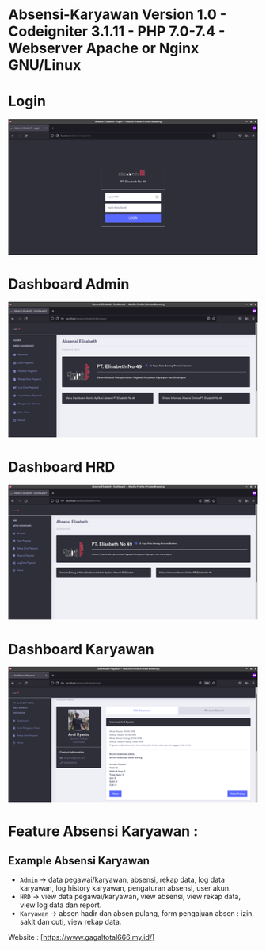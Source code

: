 # Absensi-Karyawan Version 1.0 - Codeigniter 3.1.11 - PHP 7.0-7.4 - Webserver Apache or Nginx GNU/Linux

# Login

![Screen Capture](https://raw.githubusercontent.com/gagaltotal/Absensi-Karyawan/main/login.png)

# Dashboard Admin

![Screen Capture](https://raw.githubusercontent.com/gagaltotal/Absensi-Karyawan/main/dashboard%20admin.png)

# Dashboard HRD

![Screen Capture](https://raw.githubusercontent.com/gagaltotal/Absensi-Karyawan/main/dashboard%20hrd.png)

# Dashboard Karyawan

![Screen Capture](https://raw.githubusercontent.com/gagaltotal/Absensi-Karyawan/main/dashboard%20karyawan.png)

# Feature Absensi Karyawan :

Example Absensi Karyawan
--------

 - `Admin` → data pegawai/karyawan, absensi, rekap data, log data karyawan, log history karyawan, pengaturan absensi, user akun.
 - `HRD` → view data pegawai/karyawan, view absensi, view rekap data, view log data dan report.
 - `Karyawan` → absen hadir dan absen pulang, form pengajuan absen : izin, sakit dan cuti, view rekap data.

Website : [https://www.gagaltotal666.my.id/]
